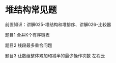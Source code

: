 <!-- Slide number: 1 -->
# 堆结构常见题
前置知识：讲解025-堆结构和堆排序、讲解026-比较器

题目1
合并K个有序链表

题目2
线段最多重合问题

题目3
让数组整体累加和减半的最少操作次数
左程云
